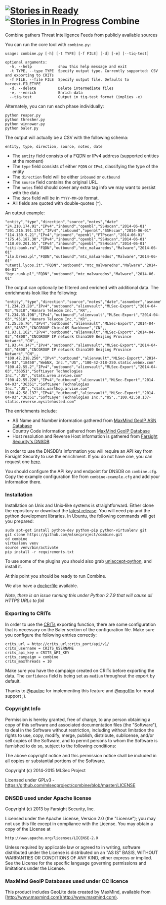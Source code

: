 [![Stories in Ready](https://badge.waffle.io/mlsecproject/combine.png?label=ready&title=Ready)](https://waffle.io/mlsecproject/combine)
[![Stories in In Progress](https://badge.waffle.io/mlsecproject/combine.png?label=in%20progress&title=In%20Progress)](https://waffle.io/mlsecproject/combine)
Combine
=======

Combine gathers Threat Intelligence Feeds from publicly available sources

You can run the core tool with `combine.py`:
```
usage: combine.py [-h] [-t TYPE] [-f FILE] [-d] [-e] [--tiq-test]

optional arguments:
  -h, --help            show this help message and exit
  -t TYPE, --type TYPE  Specify output type. Currently supported: CSV and exporting to CRITs
  -f FILE, --file FILE  Specify output file. Defaults to harvest.FILETYPE
  -d, --delete          Delete intermediate files
  -e, --enrich          Enrich data
  --tiq-test            Output in tiq-test format (implies -e)
```

Alternately, you can run each phase individually:


````
python reaper.py
python thresher.py
python winnower.py
python baler.py
````

The output will actually be a CSV with the following schema:
```
entity, type, direction, source, notes, date
```
- The `entity` field consists of a FQDN or IPv4 address (supported entities at the moment)
- The `type` field consists of either `FQDN` or `IPv4`, classifying the type of the entity
- The `direction` field will be either `inbound` or `outbound`
- The `source` field contains the original URL.
- The `notes` field should cover any extra tag info we may want to persist with the data
- The `date` field will be in `YYYY-MM-DD` format.
- All fields are quoted with double-quotes (`"`).

An output example:
```
"entity","type","direction","source","notes","date"
"24.210.174.91","IPv4","inbound","openbl","SSHscan","2014-06-01"
"201.216.191.174","IPv4","inbound","openbl","SSHscan","2014-06-01"
"114.130.9.21","IPv4","inbound","openbl","FTPscan","2014-06-01"
"175.45.187.30","IPv4","inbound","openbl","SSHscan","2014-06-01"
"118.69.201.55","IPv4","inbound","openbl","SSHscan","2014-06-01"
"citi-bank.ru","FQDN","outbound","mtc_malwaredns","Malware","2014-06-01"
"ilo.brenz.pl","FQDN","outbound","mtc_malwaredns","Malware","2014-06-01"
"utenti.lycos.it","FQDN","outbound","mtc_malwaredns","Malware","2014-06-01"
"bgr.runk.pl","FQDN","outbound","mtc_malwaredns","Malware","2014-06-01"
```

The output can optionally be filtered and enriched with additional data. The enrichments look like the following:
```
"entity","type","direction","source","notes","date","asnumber","asname","country","host","rhost"
"1.234.23.28","IPv4","outbound","alienvault","MLSec-Export","2014-04-03","9318","Hanaro Telecom Inc.","KR",,
"1.234.35.198","IPv4","outbound","alienvault","MLSec-Export","2014-04-03","9318","Hanaro Telecom Inc.","KR",,
"1.25.36.76","IPv4","outbound","alienvault","MLSec-Export","2014-04-03","4837","CNCGROUP China169 Backbone","CN",,
"1.93.1.162","IPv4","outbound","alienvault","MLSec-Export","2014-04-03","4808","CNCGROUP IP network China169 Beijing Province Network","CN",,
"1.93.44.147","IPv4","outbound","alienvault","MLSec-Export","2014-04-03","4808","CNCGROUP IP network China169 Beijing Province Network","CN",,
"100.42.218.250","IPv4","outbound","alienvault","MLSec-Export","2014-04-03","18450","WebNX, Inc.","US",,"100-42-218-250.static.webnx.com"
"100.42.55.2","IPv4","outbound","alienvault","MLSec-Export","2014-04-03","36351","SoftLayer Technologies Inc.","US",,"stats.wren.arvixe.com"
"100.42.55.220","IPv4","outbound","alienvault","MLSec-Export","2014-04-03","36351","SoftLayer Technologies Inc.","US",,"stats.warthog.arvixe.com"
"100.42.58.137","IPv4","outbound","alienvault","MLSec-Export","2014-04-03","36351","SoftLayer Technologies Inc.","US",,"100.42.58.137-static.reverse.mysitehosted.com"
```

The enrichments include:
* AS Name and Number information gathered from [MaxMind GeoIP ASN Database](http://dev.maxmind.com/geoip/legacy/geolite/)
* Country Code information gathered from [MaxMind GeoIP Database](http://dev.maxmind.com/geoip/legacy/geolite/)
* Host resolution and Reverse Host information is gathered from [Farsight Security's DNSDB](https://api.dnsdb.info/)

In order to use the DNSDB's information you will require an API key from Farsight Security to use the enrichment.
If you do not have one, you can request one [here](https://www.dnsdb.info/#Apply).

You should configure the API key and endpoint for DNSDB on `combine.cfg`. Copy the example configuration file from `combine-example.cfg` and add your information there.

### Installation

Installation on Unix and Unix-like systems is straightforward. Either clone the repository or download the [latest release](https://github.com/mlsecproject/combine/releases). You will need pip and the python development libraries. In Ubuntu, the following commands will get you prepared:

```
sudo apt-get install python-dev python-pip python-virtualenv git
git clone https://github.com/mlsecproject/combine.git
cd combine
virtualenv venv
source venv/bin/activate
pip install -r requirements.txt
```

To use some of the plugins you should also grab [uniaccept-python](https://github.com/icann/uniaccept-python), and install it.

At this point you should be ready to run Combine.

We also have a [dockerfile](https://github.com/mlsecproject/combine/tree/master/docker) available.

*Note, there is an issue running this under Python 2.7.9 that will cause all HTTPS URLs to fail*

### Exporting to CRITs

In order to use the [CRITs](https://crits.github.io/) exporting function, there are some configuration that is
necessary on the Baler section of the configuration file. Make sure you configure the following entries correctly:

```
crits_url = http://crits_url:crits_port/api/v1/
crits_username = CRITS_USERNAME
crits_api_key = CRITS_API_KEY
crits_campaign = combine
crits_maxThreads = 10
```
Make sure you have the campaign created on CRITs before exporting the data. The `confidence` field is being
set as `medium` throughout the export by default.

Thanks to [@paulpc](https://github.com/paulpc) for implementing this feature and [@mgoffin](https://github.com/mgoffin) for moral support ;).

### Copyright Info

Permission is hereby granted, free of charge, to any person obtaining a copy
of this software and associated documentation files (the "Software"), to deal
in the Software without restriction, including without limitation the rights
to use, copy, modify, merge, publish, distribute, sublicense, and/or sell
copies of the Software, and to permit persons to whom the Software is
furnished to do so, subject to the following conditions:

The above copyright notice and this permission notice shall be included in
all copies or substantial portions of the Software.

Copyright (c) 2014-2015 MLSec Project

Licensed under GPLv3 - https://github.com/mlsecproject/combine/blob/master/LICENSE

### DNSDB used under Apache license

Copyright (c) 2013 by Farsight Security, Inc.

Licensed under the Apache License, Version 2.0 (the "License");
you may not use this file except in compliance with the License.
You may obtain a copy of the License at

	http://www.apache.org/licenses/LICENSE-2.0

Unless required by applicable law or agreed to in writing, software
distributed under the License is distributed on an "AS IS" BASIS,
WITHOUT WARRANTIES OR CONDITIONS OF ANY KIND, either express or implied.
See the License for the specific language governing permissions and
limitations under the License.

### MaxMind GeoIP Databases used under CC licence

This product includes GeoLite data created by MaxMind, available from
[http://www.maxmind.com](http://www.maxmind.com).
